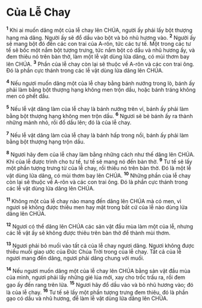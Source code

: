 

# Của Lễ Chay
<sup><b>1</b></sup> Khi ai muốn dâng một của lễ chay lên CHÚA, người ấy phải lấy bột thượng hạng mà dâng. Người ấy sẽ đổ dầu vào bột và bỏ nhũ hương vào. <sup><b>2</b></sup> Người ấy sẽ mang bột đó đến các con trai của A-rôn, tức các tư tế. Một trong các tư tế sẽ bốc một nắm bột tượng trưng, tức nắm bột có dầu và nhũ hương ấy, và đem thiêu nó trên bàn thờ, làm một lễ vật dùng lửa dâng, có mùi thơm bay lên CHÚA. <sup><b>3</b></sup> Phần của lễ chay còn lại sẽ thuộc về A-rôn và các con trai ông. Đó là phần cực thánh trong các lễ vật dùng lửa dâng lên CHÚA.

<sup><b>4</b></sup> Nếu ngươi muốn dâng một của lễ chay bằng bánh nướng trong lò, bánh ấy phải làm bằng bột thượng hạng không men trộn dầu, hoặc bánh tráng không men có phết dầu.

<sup><b>5</b></sup> Nếu lễ vật dâng làm của lễ chay là bánh nướng trên vỉ, bánh ấy phải làm bằng bột thượng hạng không men trộn dầu. <sup><b>6</b></sup> Ngươi sẽ bẻ bánh ấy ra thành những mảnh nhỏ, rồi đổ dầu lên; đó là của lễ chay.

<sup><b>7</b></sup> Nếu lễ vật dâng làm của lễ chay là bánh hấp trong nồi, bánh ấy phải làm bằng bột thượng hạng trộn dầu.

<sup><b>8</b></sup> Ngươi hãy đem của lễ chay làm bằng những cách như thế dâng lên CHÚA. Khi của lễ được trình cho tư tế, tư tế sẽ mang nó đến bàn thờ. <sup><b>9</b></sup> Tư tế sẽ lấy một phần tượng trưng từ của lễ chay, rồi thiêu nó trên bàn thờ. Đó là một lễ vật dùng lửa dâng, có mùi thơm bay lên CHÚA. <sup><b>10</b></sup> Những phần của lễ chay còn lại sẽ thuộc về A-rôn và các con trai ông. Đó là phần cực thánh trong các lễ vật dùng lửa dâng lên CHÚA.

<sup><b>11</b></sup> Không một của lễ chay nào mang đến dâng lên CHÚA mà có men, vì ngươi sẽ không được thiêu men hay mật trong bất cứ của lễ nào dùng lửa dâng lên CHÚA.

<sup><b>12</b></sup> Ngươi có thể dâng lên CHÚA các sản vật đầu mùa làm một của lễ, nhưng các lễ vật ấy sẽ không được thiêu trên bàn thờ để thành mùi thơm.

<sup><b>13</b></sup> Ngươi phải bỏ muối vào tất cả của lễ chay ngươi dâng. Ngươi không được thiếu muối giao ước của Đức Chúa Trời trong của lễ chay. Tất cả của lễ ngươi mang đến dâng, ngươi phải dâng chung với muối.

<sup><b>14</b></sup> Nếu ngươi muốn dâng một của lễ chay lên CHÚA bằng sản vật đầu mùa của mình, ngươi phải lấy những gié lúa mới, xay cho trốc trấu ra, rồi đem gạo ấy đến rang trên lửa. <sup><b>15</b></sup> Ngươi hãy đổ dầu vào và bỏ nhũ hương vào; đó là của lễ chay. <sup><b>16</b></sup> Tư tế sẽ lấy một phần tượng trưng đem thiêu, đó là phần gạo có dầu và nhũ hương, để làm lễ vật dùng lửa dâng lên CHÚA.

